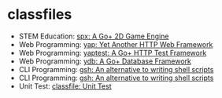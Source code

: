 # classfiles

* STEM Education: [spx: A Go+ 2D Game Engine](https://github.com/goplus/spx)
* Web Programming: [yap: Yet Another HTTP Web Framework](https://github.com/goplus/yap)
* Web Programming: [yaptest: A Go+ HTTP Test Framework](https://github.com/goplus/yap/tree/main/ytest)
* Web Programming: [ydb: A Go+ Database Framework](https://github.com/goplus/yap/tree/main/ydb)
* CLI Programming: [gsh: An alternative to writing shell scripts](https://github.com/qiniu/x/tree/main/gsh)
* CLI Programming: [gsh: An alternative to writing shell scripts](https://github.com/qiniu/x/tree/main/gsh)
* Unit Test: [classfile: Unit Test](https://github.com/goplus/gop/blob/main/doc/classfile.md#classfile-unit-test)
